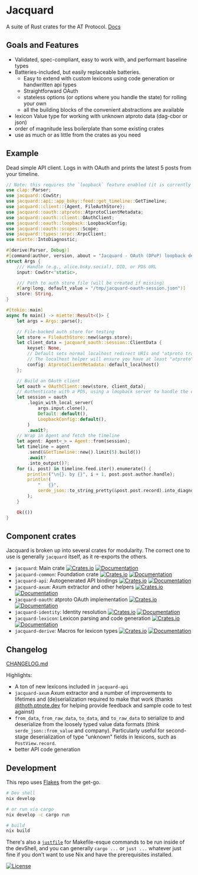 # Jacquard

A suite of Rust crates for the AT Protocol. [Docs](https://docs.rs/jacquard/latest/jacquard/)

## Goals and Features

- Validated, spec-compliant, easy to work with, and performant baseline types
- Batteries-included, but easily replaceable batteries.
   - Easy to extend with custom lexicons using code generation or handwritten api types
   - Straightforward OAuth
   - stateless options (or options where you handle the state) for rolling your own
   - all the building blocks of the convenient abstractions are available
- lexicon Value type for working with unknown atproto data (dag-cbor or json)
- order of magnitude less boilerplate than some existing crates
- use as much or as little from the crates as you need

## Example

Dead simple API client. Logs in with OAuth and prints the latest 5 posts from your timeline.

```rust
// Note: this requires the `loopback` feature enabled (it is currently by default)
use clap::Parser;
use jacquard::CowStr;
use jacquard::api::app_bsky::feed::get_timeline::GetTimeline;
use jacquard::client::{Agent, FileAuthStore};
use jacquard::oauth::atproto::AtprotoClientMetadata;
use jacquard::oauth::client::OAuthClient;
use jacquard::oauth::loopback::LoopbackConfig;
use jacquard::oauth::scopes::Scope;
use jacquard::types::xrpc::XrpcClient;
use miette::IntoDiagnostic;

#[derive(Parser, Debug)]
#[command(author, version, about = "Jacquard - OAuth (DPoP) loopback demo")]
struct Args {
    /// Handle (e.g., alice.bsky.social), DID, or PDS URL
    input: CowStr<'static>,

    /// Path to auth store file (will be created if missing)
    #[arg(long, default_value = "/tmp/jacquard-oauth-session.json")]
    store: String,
}

#[tokio::main]
async fn main() -> miette::Result<()> {
    let args = Args::parse();

    // File-backed auth store for testing
    let store = FileAuthStore::new(&args.store);
    let client_data = jacquard_oauth::session::ClientData {
        keyset: None,
        // Default sets normal localhost redirect URIs and "atproto transition:generic" scopes.
        // The localhost helper will ensure you have at least "atproto" and will fix urls
        config: AtprotoClientMetadata::default_localhost()
    };

    // Build an OAuth client
    let oauth = OAuthClient::new(store, client_data);
    // Authenticate with a PDS, using a loopback server to handle the callback flow
    let session = oauth
        .login_with_local_server(
            args.input.clone(),
            Default::default(),
            LoopbackConfig::default(),
        )
        .await?;
    // Wrap in Agent and fetch the timeline
    let agent: Agent<_> = Agent::from(session);
    let timeline = agent
        .send(&GetTimeline::new().limit(5).build())
        .await?
        .into_output()?;
    for (i, post) in timeline.feed.iter().enumerate() {
        println!("\n{}. by {}", i + 1, post.post.author.handle);
        println!(
            "   {}",
            serde_json::to_string_pretty(&post.post.record).into_diagnostic()?
        );
    }

    Ok(())
}

```

## Component crates

Jacquard is broken up into several crates for modularity. The correct one to use is generally `jacquard` itself, as it re-exports the others.
- `jacquard`: Main crate [![Crates.io](https://img.shields.io/crates/v/jacquard.svg)](https://crates.io/crates/jacquard) [![Documentation](https://docs.rs/jacquard/badge.svg)](https://docs.rs/jacquard)
- `jacquard-common`: Foundation crate [![Crates.io](https://img.shields.io/crates/v/jacquard-common.svg)](https://crates.io/crates/jacquard-common) [![Documentation](https://docs.rs/jacquard-common/badge.svg)](https://docs.rs/jacquard-common)
- `jacquard-api`: Autogenerated API bindings [![Crates.io](https://img.shields.io/crates/v/jacquard-api.svg)](https://crates.io/crates/jacquard-api) [![Documentation](https://docs.rs/jacquard-api/badge.svg)](https://docs.rs/jacquard-api)
- `jacquard-axum`: Axum extractor and other helpers [![Crates.io](https://img.shields.io/crates/v/jacquard-axum.svg)](https://crates.io/crates/jacquard-axum) [![Documentation](https://docs.rs/jacquard-axum/badge.svg)](https://docs.rs/jacquard-axum)
- `jacquard-oauth`: atproto OAuth implementation [![Crates.io](https://img.shields.io/crates/v/jacquard-oauth.svg)](https://crates.io/crates/jacquard-oauth) [![Documentation](https://docs.rs/jacquard-oauth/badge.svg)](https://docs.rs/jacquard-oauth)
- `jacquard-identity`: Identity resolution [![Crates.io](https://img.shields.io/crates/v/jacquard-identity.svg)](https://crates.io/crates/jacquard-identity) [![Documentation](https://docs.rs/jacquard-identity/badge.svg)](https://docs.rs/jacquard-identity)
- `jacquard-lexicon`: Lexicon parsing and code generation [![Crates.io](https://img.shields.io/crates/v/jacquard-lexicon.svg)](https://crates.io/crates/jacquard-lexicon) [![Documentation](https://docs.rs/jacquard-lexicon/badge.svg)](https://docs.rs/jacquard-lexicon)
- `jacquard-derive`: Macros for lexicon types [![Crates.io](https://img.shields.io/crates/v/jacquard-derive.svg)](https://crates.io/crates/jacquard-derive) [![Documentation](https://docs.rs/jacquard-derive/badge.svg)](https://docs.rs/jacquard-derive)

## Changelog

[CHANGELOG.md](./CHANGELOG.md)

Highlights:

- A ton of new lexicons included in `jacquard-api`
- `jacquard-axum` Axum extractor and a number of improvements to lifetimes and (de)serialization required to make that work (thanks [@thoth.ptnote.dev](https://tangled.org/@thoth.ptnote.dev) for helping provide feedback and sample code to test against)
- `from_data`, `from_raw_data`, `to_data`, and `to_raw_data` to serialize to and deserialize from the loosely typed value data formats (think `serde_json::from_value` and company). Particularly useful for second-stage deserialization of type "unknown" fields in lexicons, such as `PostView.record`.
- better API code generation

## Development

This repo uses [Flakes](https://nixos.asia/en/flakes) from the get-go.

```bash
# Dev shell
nix develop

# or run via cargo
nix develop -c cargo run

# build
nix build
```

There's also a [`justfile`](https://just.systems/) for Makefile-esque commands to be run inside of the devShell, and you can generally `cargo ...` or `just ...` whatever just fine if you don't want to use Nix and have the prerequisites installed.

[![License](https://img.shields.io/crates/l/jacquard.svg)](./LICENSE)
